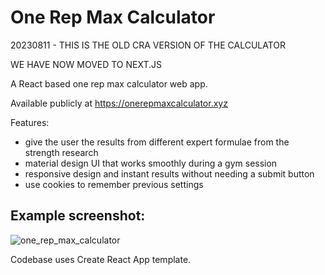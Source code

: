 # One Rep Max Calculator

20230811 - THIS IS THE OLD CRA VERSION OF THE CALCULATOR

WE HAVE NOW MOVED TO NEXT.JS

A React based one rep max calculator web app. 

Available publicly at https://onerepmaxcalculator.xyz

Features:
- give the user the results from different expert formulae from the strength research
- material design UI that works smoothly during a gym session
- responsive design and instant results without needing a submit button
- use cookies to remember previous settings 

## Example screenshot:
![one_rep_max_calculator](https://user-images.githubusercontent.com/1592295/197071984-3dd7d74a-8b4c-448a-9a73-a134060ad49c.jpg)

Codebase uses Create React App template.
